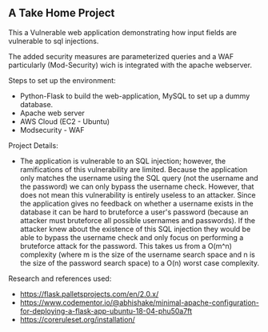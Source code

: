 ## A Take Home Project

This a Vulnerable web application demonstrating how input fields are vulnerable to sql injections. 

The added security measures are parameterized queries and a WAF particularly (Mod-Security) wich is integrated with the apache webserver.


Steps to set up the environment: 

- Python-Flask to build the web-application, MySQL to set up a dummy database. 
- Apache web server 
- AWS Cloud (EC2 - Ubuntu)
- Modsecurity - WAF

Project Details:
- The application is vulnerable to an SQL injection; however, the ramifications of this vulnerability are limited. Because the application only matches the username using the SQL query (not the username and the password) we can only bypass the username check. However, that does not mean this vulnerability is entirely useless to an attacker. Since the application gives no feedback on whether a username exists in the database it can be hard to bruteforce a user's password (because an attacker must bruteforce all possible usernames and passwords). If the attacker knew about the existence of this SQL injection they would be able to bypass the username check and only focus on performing a bruteforce attack for the password. This takes us from a O(m^n) complexity (where m is the size of the username search space and n is the size of the password search space) to a O(n) worst case complexity.



Research and references used: 
- https://flask.palletsprojects.com/en/2.0.x/
- https://www.codementor.io/@abhishake/minimal-apache-configuration-for-deploying-a-flask-app-ubuntu-18-04-phu50a7ft
- https://coreruleset.org/installation/  
